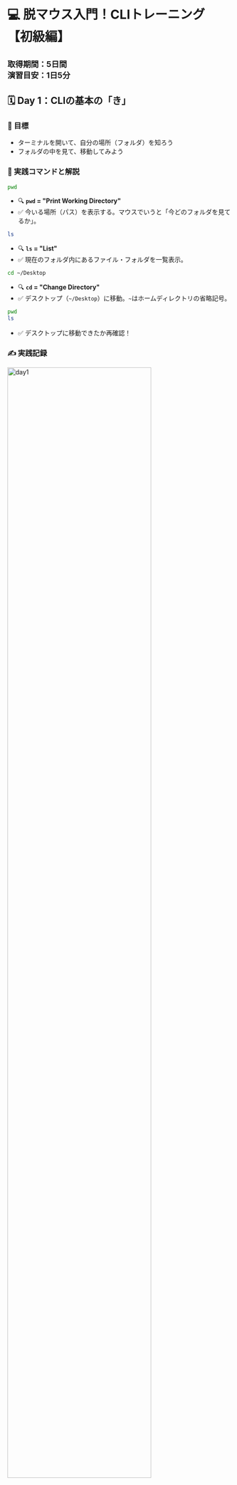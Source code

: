 # 💻 脱マウス入門！CLIトレーニング  【初級編】
<small>取得期間：5日間　<br>
演習目安：1日5分</small>
---

## 🗓 Day 1：CLIの基本の「き」

### 📌 目標
- ターミナルを開いて、自分の場所（フォルダ）を知ろう
- フォルダの中を見て、移動してみよう

### 🧪 実践コマンドと解説

```bash
pwd
```
- 🔍 **`pwd` = "Print Working Directory"**
- ✅ 今いる場所（パス）を表示する。マウスでいうと「今どのフォルダを見てるか」。

```bash
ls
```
- 🔍 **`ls` = "List"**
- ✅ 現在のフォルダ内にあるファイル・フォルダを一覧表示。

```bash
cd ~/Desktop
```
- 🔍 **`cd` = "Change Directory"**
- ✅ デスクトップ（`~/Desktop`）に移動。`~`はホームディレクトリの省略記号。

```bash
pwd
ls
```
- ✅ デスクトップに移動できたか再確認！

### ✍️ 実践記録

<img src="images/day1.png" alt="day1" width="80%"> 
<br>

**メモ**: <br>
・bquote> 状態:
入力待ち状態（マルチラインモード）でターミナルが迷子。タグの閉じ忘れやエラー文字の入力等が原因になることがい多い。
bquote> 状態になったら：
Ctrl + C を押してリセット！（一番安全）

<br>
2025/7/26
<br><br><br>

## 🗓 Day 2：ファイルとフォルダを「作る」

### 📌 目標
- フォルダやファイルをコマンドで作れるようになる

### 🧪 実践コマンドと解説

```bash
# リポジトリ直下にディレクトリ作成
mkdir cli_day2
# practice/CLI/cli_day2を作成（親ディレクトリがない場合は同時作成）
mkdir -p "practice/CLI/脱マウス初級編/cli_day2"
```
- 🔍 **`mkdir` = "Make Directory"**
- ✅ 「cli_day2」という名前のフォルダを作成

```bash
# リポジトリ直下の任意ファイルに移動
cd cli_day2
# 任意のディレクトリ内ファイルに移動/日本語を含むパスには必ずクォートを付ける
cd "practice/CLI/脱マウス初級編/cli_day2"

```
- ✅ 作ったフォルダに移動

```bash
touch hello.txt
```
- 🔍 **`touch` = 空のファイルを作るコマンド**
- ✅ `hello.txt` という空のテキストファイルを作成

```bash
echo "CLIはじめました" > hello.txt
```
- 🔍 **`echo` = 文字列を表示（出力）するコマンド**
- ✅ `>`でファイルに書き込み。上書き保存される。

```bash
cat hello.txt
```
- 🔍 **`cat` = "concatenate"（つなげる）の略**
- ✅ ファイルの中身を表示（読み取り専用）

### ✍️ 実践記録


<div style="display: flex; gap: 10px;">
<img src="images/day2_1.png" alt="day2_1" width="30%">
<img src="images/day2_2.png" alt="day2_2" width="30%">
<img src="images/day2_3.png" alt="day2_3" width="30%">
</div>
<br>

**メモ**: <br>
・コマンドとファイル名の区切り等は半角スペースを空ける<br>
・日本語を含むパスには必ずクォートを付ける<br>
・ルート直下にファイルを置いた後に、同ファイル名で違うディレクトリに作ったらターミナルが混乱してエラー。削除してから実行してもエラー。一度リセットするが吉。紛らわしいことはしない方が吉。<br>
・Ctrl+Cはターミナルの状態はリセットしない<br>
・cd,mv,mkdirの違い
✅ コマンド実行の停止のみ
[エラー内容と解決方法]（../../study_errors/## CLI同名ディレクトリ混乱エラー）
コマンドの使い分け
| 目的 | コマンド | 例 |

---

## 🗓 Day 3：ファイルの名前変更・コピー・削除

### 📌 目標
- 基本的なファイル操作をマウスなしで行う

### 🧪 実践コマンドと解説

```bash
mv hello.txt intro.txt
```
- 🔍 **`mv` = "Move"（移動）**
- ✅ ファイル名の変更にも使える。ここではリネーム。

```bash
cp intro.txt intro_copy.txt
```
- 🔍 **`cp` = "Copy"**
- ✅ ファイルをコピーして、複製を作る

```bash
rm intro_copy.txt
```
- 🔍 **`rm` = "Remove"**
- ⚠️ 完全削除。ゴミ箱はなし！慎重に。

```bash
ls
```
- ✅ ファイルがどう変化したか確認

### ✍️ 実践記録
**スクリーンショット**: 

**一言メモ**: 

---

## 🗓 Day 4：パスの感覚を身につけよう

### 📌 目標
- パス（場所の指定）に慣れよう。マウス感覚を言語化！

### 🧪 実践コマンドと解説

```bash
cd ..
```
- 🔍 **`..` = 1つ上のフォルダ**
- ✅ 1階層上に戻る

```bash
cd ~/Desktop
```
- 🔍 **`~` = ホームディレクトリ**
- ✅ デスクトップへ一気に戻る「絶対パス」

```bash
cd cli_day2
cd ..
```
- ✅ これが「相対パス」。現在地からの距離感で移動する。

### ✍️ 実践記録
**スクリーンショット**: 

**一言メモ**: 

---

## 🗓 Day 5：脱マウスを完成させる「小技集」

### 📌 目標
- マウスを使わずに高速操作できるショートカットを習得

### 🎹 小技集

| 操作               | 効果                         |
|--------------------|------------------------------|
| ↑ / ↓              | 入力履歴の呼び出し            |
| `Tab`キー           | コマンド・ファイル名の補完    |
| `Ctrl + C`         | 実行中のコマンドを止める      |
| `Ctrl + L`         | 画面をクリア（`clear`と同じ） |
| `Ctrl + A`         | カーソルを行頭に移動           |
| `Ctrl + E`         | カーソルを行末に移動           |

---

### 🎯 最終チャレンジ（仕上げ）

```bash
cd ~/Desktop
mkdir cli_final
cd cli_final
touch final.txt
echo "脱マウス達成！" > final.txt
cat final.txt
```

### ✍️ 実践記録
**スクリーンショット**: 

**一言メモ**: 

---

## 🎉 お疲れさま！

これであなたはターミナルで移動・作成・削除・表示・編集の**基本5技**をマスター！  
GUIに頼らず、**キーボードだけで作業できる強いエンジニアの土台**ができました💪

---
